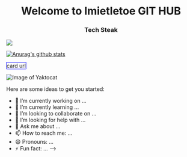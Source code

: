 <h1 align="center">Welcome to lmietletoe GIT HUB</h1>

<h3 align="center">Tech Steak</h3>
 
<!-- blog link  -->
<a href="https://lmietletoe.tistory.com/" rel="nofollow"><img src="https://camo.githubusercontent.com/29fe325c3b4d33c661be3b52cc37a6e3572a91f11bb37956f967805fb74ebeb7/68747470733a2f2f696d672e736869656c64732e696f2f62616467652f426c6f672d4444304237383f7374796c653d666c61742d737175617265266c6f676f3d47697448756225323053706f6e736f7273266c6f676f436f6c6f723d7768697465" data-canonical-src="https://img.shields.io/badge/Blog-DD0B78?style=flat-square&amp;logo=GitHub%20Sponsors&amp;logoColor=white" style="max-width:100%;"></a>
 
<!-- Github status  -->
[![Anurag's github stats](https://github-readme-stats.vercel.app/api?username=Lmistletoe&show_icons=true&theme=merko)](https://github.com/anuraghazra/github-readme-stats)

<a src="https://github.com/anuraghazra/github-readme-stats" style="border: solid 1px blue">card url</a>

<!-- ice image  -->
<!-- <img src="https://windowsforum.kr/files/attach/images/2966154/285/612/002/5046c4fa8f56d11e79373156c97cffe7.jpg"/> -->

<!-- ### Hi there 👋
**Lmistletoe/Lmistletoe** is a ✨ _special_ ✨ repository because its `README.md` (this file) appears on your GitHub profile.

<!-- 꿈틀이 -->
<img src="https://raw.githubusercontent.com/Lmistletoe/Lmistletoe/github-user-contribution.svg" alt="Image of Yaktocat" style="max-width: 100%;">

Here are some ideas to get you started:

- 🔭 I’m currently working on ...
- 🌱 I’m currently learning ...
- 👯 I’m looking to collaborate on ...
- 🤔 I’m looking for help with ...
- 💬 Ask me about ...
- 📫 How to reach me: ...
- 😄 Pronouns: ...
- ⚡ Fun fact: ...
 -->


